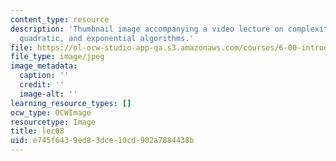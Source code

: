 ```yaml
---
content_type: resource
description: 'Thumbnail image accompanying a video lecture on complexity: log, linear,
  quadratic, and exponential algorithms.'
file: https://ol-ocw-studio-app-qa.s3.amazonaws.com/courses/6-00-introduction-to-computer-science-and-programming-fall-2008/e745f6439ed83dce10cd902a7884438b_lec08.jpg
file_type: image/jpeg
image_metadata:
  caption: ''
  credit: ''
  image-alt: ''
learning_resource_types: []
ocw_type: OCWImage
resourcetype: Image
title: lec08
uid: e745f643-9ed8-3dce-10cd-902a7884438b
---
```

